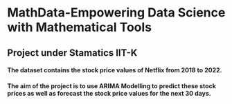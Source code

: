 # MathData-Empowering Data Science with Mathematical Tools
## Project under Stamatics IIT-K

#### The dataset contains the stock price values of Netflix from 2018 to 2022.
#### The aim of the project is to use ARIMA Modelling to predict these stock prices as well as forecast the stock price values for the next 30 days.


